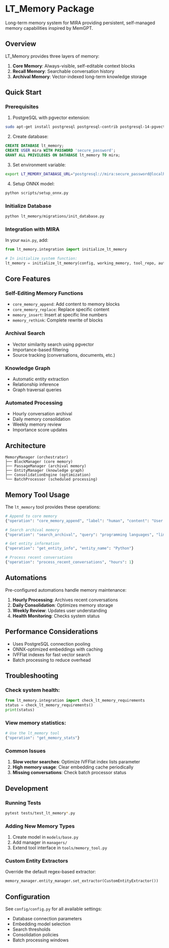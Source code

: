 # LT_Memory Package

Long-term memory system for MIRA providing persistent, self-managed memory capabilities inspired by MemGPT.

## Overview

LT_Memory provides three layers of memory:
1. **Core Memory**: Always-visible, self-editable context blocks
2. **Recall Memory**: Searchable conversation history  
3. **Archival Memory**: Vector-indexed long-term knowledge storage

## Quick Start

### Prerequisites

1. PostgreSQL with pgvector extension:
```bash
sudo apt-get install postgresql postgresql-contrib postgresql-14-pgvector
```

2. Create database:
```sql
CREATE DATABASE lt_memory;
CREATE USER mira WITH PASSWORD 'secure_password';
GRANT ALL PRIVILEGES ON DATABASE lt_memory TO mira;
```

3. Set environment variable:
```bash
export LT_MEMORY_DATABASE_URL="postgresql://mira:secure_password@localhost/lt_memory"
```

4. Setup ONNX model:
```bash
python scripts/setup_onnx.py
```

### Initialize Database

```bash
python lt_memory/migrations/init_database.py
```

### Integration with MIRA

In your `main.py`, add:

```python
from lt_memory.integration import initialize_lt_memory

# In initialize_system function:
lt_memory = initialize_lt_memory(config, working_memory, tool_repo, automation_controller)
```

## Core Features

### Self-Editing Memory Functions

- `core_memory_append`: Add content to memory blocks
- `core_memory_replace`: Replace specific content
- `memory_insert`: Insert at specific line numbers
- `memory_rethink`: Complete rewrite of blocks

### Archival Search

- Vector similarity search using pgvector
- Importance-based filtering
- Source tracking (conversations, documents, etc.)

### Knowledge Graph

- Automatic entity extraction
- Relationship inference
- Graph traversal queries

### Automated Processing

- Hourly conversation archival
- Daily memory consolidation
- Weekly memory review
- Importance score updates

## Architecture

```
MemoryManager (orchestrator)
├── BlockManager (core memory)
├── PassageManager (archival memory)
├── EntityManager (knowledge graph)
├── ConsolidationEngine (optimization)
└── BatchProcessor (scheduled processing)
```

## Memory Tool Usage

The `lt_memory` tool provides these operations:

```python
# Append to core memory
{"operation": "core_memory_append", "label": "human", "content": "User prefers Python"}

# Search archival memory
{"operation": "search_archival", "query": "programming languages", "limit": 5}

# Get entity information
{"operation": "get_entity_info", "entity_name": "Python"}

# Process recent conversations
{"operation": "process_recent_conversations", "hours": 1}
```

## Automations

Pre-configured automations handle memory maintenance:

1. **Hourly Processing**: Archives recent conversations
2. **Daily Consolidation**: Optimizes memory storage
3. **Weekly Review**: Updates user understanding
4. **Health Monitoring**: Checks system status

## Performance Considerations

- Uses PostgreSQL connection pooling
- ONNX-optimized embeddings with caching
- IVFFlat indexes for fast vector search
- Batch processing to reduce overhead

## Troubleshooting

### Check system health:
```python
from lt_memory.integration import check_lt_memory_requirements
status = check_lt_memory_requirements()
print(status)
```

### View memory statistics:
```bash
# Use the lt_memory tool
{"operation": "get_memory_stats"}
```

### Common Issues

1. **Slow vector searches**: Optimize IVFFlat index lists parameter
2. **High memory usage**: Clear embedding cache periodically
3. **Missing conversations**: Check batch processor status

## Development

### Running Tests
```bash
pytest tests/test_lt_memory*.py
```

### Adding New Memory Types
1. Create model in `models/base.py`
2. Add manager in `managers/`
3. Extend tool interface in `tools/memory_tool.py`

### Custom Entity Extractors
Override the default regex-based extractor:
```python
memory_manager.entity_manager.set_extractor(CustomEntityExtractor())
```

## Configuration

See `config/config.py` for all available settings:
- Database connection parameters
- Embedding model selection
- Search thresholds
- Consolidation policies
- Batch processing windows